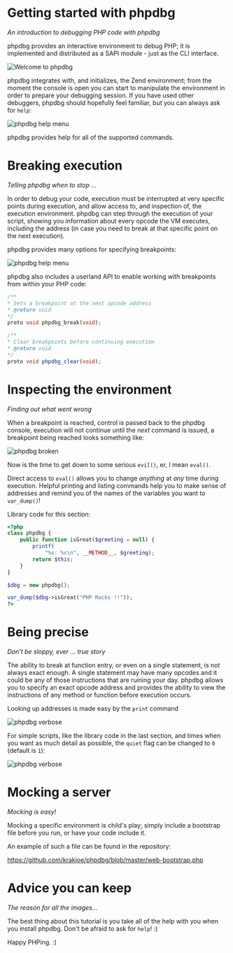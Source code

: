 Getting started with phpdbg
===========================
*An introduction to debugging PHP code with phpdbg*

phpdbg provides an interactive environment to debug PHP; it is implemented and distributed as a SAPI module - just as the CLI interface.

![Welcome to phpdbg](https://raw.github.com/krakjoe/phpdbg/master/tutorials/welcome.png)

phpdbg integrates with, and initializes, the Zend environment; from the moment the console is open you can start to manipulate the environment in order to prepare your debugging session. If you have used other debuggers, phpdbg should hopefully feel familiar, but you can always ask for `help`:

![phpdbg help menu](https://raw.github.com/krakjoe/phpdbg/master/tutorials/help.png)

phpdbg provides help for all of the supported commands.

Breaking execution
==================
*Telling phpdbg when to stop ...*

In order to debug your code, execution must be interrupted at very specific points during execution, and allow access to, and inspection of, the execution environment. phpdbg can step through the execution of your script, showing you information about every opcode the VM executes, including the address (in case you need to break at that specific point on the next execution).

phpdbg provides many options for specifying breakpoints:

![phpdbg help menu](https://raw.github.com/krakjoe/phpdbg/master/tutorials/help-break.png)

phpdbg also includes a userland API to enable working with breakpoints from within your PHP code:

```php
/**
* Sets a breakpoint at the next opcode address
* @return void
*/
proto void phpdbg_break(void);
```


```php
/**
* Clear breakpoints before continuing execution
* @return void
*/
proto void phpdbg_clear(void);
```

Inspecting the environment
==========================
*Finding out what went wrong*

When a breakpoint is reached, control is passed back to the phpdbg console, execution will not continue until the *next* command is issued, a breakpoint being reached looks something like:

![phpdbg broken](https://raw.github.com/krakjoe/phpdbg/master/tutorials/show-broken.png)

Now is the time to get down to some serious `evil()`, er, I mean `eval()`.

Direct access to `eval()` allows you to change _anything_ at _any_ time during execution. Helpful printing and listing commands help you to make sense of addresses and remind you of the names of the variables you want to `var_dump()`!

Library code for this section:

```php
<?php
class phpdbg {
    public function isGreat($greeting = null) {
        printf(
            "%s: %s\n", __METHOD__, $greeting);
        return $this;
    }
}

$dbg = new phpdbg();

var_dump($dbg->isGreat("PHP Rocks !!"));
?>
```

Being precise
=============
*Don't be sloppy, ever ... true story*

The ability to break at function entry, or even on a single statement, is not always exact enough. A single statement may have many opcodes and it could be any of those instructions that are ruining your day. phpdbg allows you to specify an exact opcode address and provides the ability to view the instructions of any method or function before execution occurs.

Looking up addresses is made easy by the `print` command

![phpdbg verbose](https://raw.github.com/krakjoe/phpdbg/master/tutorials/show-printing.png)

For simple scripts, like the library code in the last section, and times when you want as much detail as possible, the `quiet` flag can be changed to `0` (default is `1`):

![phpdbg verbose](https://raw.github.com/krakjoe/phpdbg/master/tutorials/show-verbose.png)

Mocking a server
================
*Mocking is easy!*

Mocking a specific environment is child's play; simply include a bootstrap file before you run, or have your code include it. 

An example of such a file can be found in the repository:

https://github.com/krakjoe/phpdbg/blob/master/web-bootstrap.php

Advice you can keep
===================
*The reason for all the images...*

The best thing about this tutorial is you take all of the help with you when you install phpdbg. Don't be afraid to ask for `help`! :)

Happy PHPing. :)

